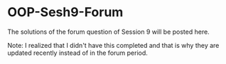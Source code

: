 # OOP-Sesh9-Forum

The solutions of the forum question of Session 9 will be posted here.

Note: I realized that I didn't have this completed and that is why they are updated recently instead of in the forum period.
